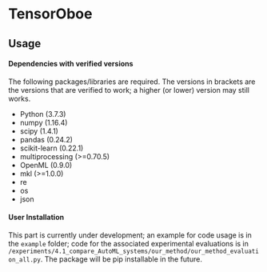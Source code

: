 # TensorOboe

## Usage

#### Dependencies with verified versions
The following packages/libraries are required. The versions in brackets are the versions that are verified to work; a higher (or lower) version may still works.

* Python (3.7.3)
* numpy  (1.16.4)
* scipy  (1.4.1)
* pandas (0.24.2)
* scikit-learn  (0.22.1)
* multiprocessing (>=0.70.5)
* OpenML (0.9.0)
* mkl (>=1.0.0)
* re
* os
* json

#### User Installation
This part is currently under development; an example for code usage is in the `example` folder; code for the associated experimental evaluations is in `/experiments/4.1_compare_AutoML_systems/our_method/our_method_evaluation_all.py`. The package will be pip installable in the future.
